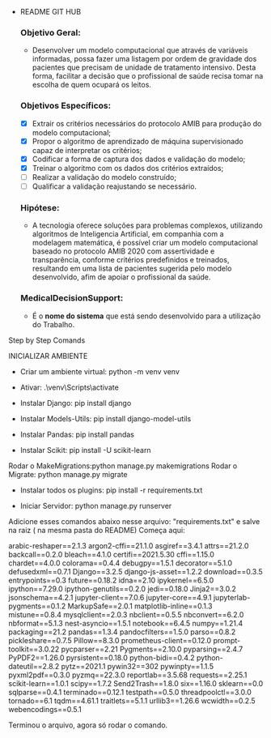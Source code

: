 - README GIT HUB
    
    ### Objetivo Geral:
    
    - Desenvolver um modelo computacional que através de variáveis informadas, possa fazer uma listagem por ordem de gravidade dos pacientes que precisam de unidade de tratamento intensivo. Desta forma, facilitar a decisão que o profissional de saúde  recisa tomar na escolha de quem ocupará os leitos.
    
    ### Objetivos Específicos:
    
    - [X]  Extrair os critérios necessários do protocolo AMIB para produção do modelo computacional;
    - [X]  Propor o algoritmo de aprendizado de máquina supervisionado capaz de interpretar
    os critérios;
    - [X]  Codificar a forma de captura dos dados e validação do modelo;
    - [X]  Treinar o algoritmo com os dados dos critérios extraídos;
    - [ ]  Realizar a validação do modelo construído;
    - [ ]  Qualificar a validação reajustando se necessário.
    
    ### Hipótese:
    
    - A tecnologia oferece soluções para problemas complexos, utilizando algoritmos de Inteligencia Artificial, em companhia com a modelagem matemática, é possível criar um modelo computacional baseado no protocolo AMIB 2020 com assertividade e  transparência, conforme critérios predefinidos e treinados, resultando em uma lista de pacientes sugerida pelo modelo desenvolvido, afim de apoiar o profissional da saúde.
    
    ### **MedicalDecisionSupport**:
    
    - É o **nome do sistema** que está sendo desenvolvido para a utilização do Trabalho.


Step by Step Comands

INICIALIZAR AMBIENTE

* Criar um ambiente virtual: python -m venv venv

* Ativar: .\venv\Scripts\activate

* Instalar Django: pip install django
* Instalar Models-Utils: pip install django-model-utils

* Instalar Pandas: pip install pandas

* Instalar Scikit: pip install -U scikit-learn

Rodar o MakeMigrations:python manage.py makemigrations
Rodar o Migrate: python manage.py migrate

* Instalar todos os plugins: pip install -r requirements.txt

* Iniciar Servidor: python manage.py runserver


Adicione esses comandos abaixo nesse arquivo: "requirements.txt" e salve na raiz ( na mesma pasta do README)
Começa aqui:

arabic-reshaper==2.1.3
argon2-cffi==21.1.0
asgiref==3.4.1
attrs==21.2.0
backcall==0.2.0
bleach==4.1.0
certifi==2021.5.30
cffi==1.15.0
chardet==4.0.0
colorama==0.4.4
debugpy==1.5.1
decorator==5.1.0
defusedxml==0.7.1
Django==3.2.5
django-js-asset==1.2.2
download==0.3.5
entrypoints==0.3
future==0.18.2
idna==2.10
ipykernel==6.5.0
ipython==7.29.0
ipython-genutils==0.2.0
jedi==0.18.0
Jinja2==3.0.2
jsonschema==4.2.1
jupyter-client==7.0.6
jupyter-core==4.9.1
jupyterlab-pygments==0.1.2
MarkupSafe==2.0.1
matplotlib-inline==0.1.3
mistune==0.8.4
mysqlclient==2.0.3
nbclient==0.5.5
nbconvert==6.2.0
nbformat==5.1.3
nest-asyncio==1.5.1
notebook==6.4.5
numpy==1.21.4
packaging==21.2
pandas==1.3.4
pandocfilters==1.5.0
parso==0.8.2
pickleshare==0.7.5
Pillow==8.3.0
prometheus-client==0.12.0
prompt-toolkit==3.0.22
pycparser==2.21
Pygments==2.10.0
pyparsing==2.4.7
PyPDF2==1.26.0
pyrsistent==0.18.0
python-bidi==0.4.2
python-dateutil==2.8.2
pytz==2021.1
pywin32==302
pywinpty==1.1.5
pyxml2pdf==0.3.0
pyzmq==22.3.0
reportlab==3.5.68
requests==2.25.1
scikit-learn==1.0.1
scipy==1.7.2
Send2Trash==1.8.0
six==1.16.0
sklearn==0.0
sqlparse==0.4.1
terminado==0.12.1
testpath==0.5.0
threadpoolctl==3.0.0
tornado==6.1
tqdm==4.61.1
traitlets==5.1.1
urllib3==1.26.6
wcwidth==0.2.5
webencodings==0.5.1


Terminou o arquivo, agora só rodar o comando.

